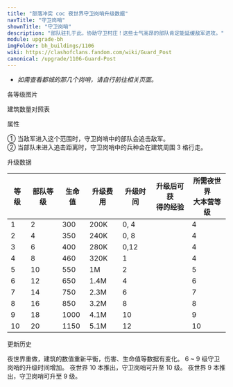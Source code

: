 ```yaml
---
title: "部落冲突 coc 夜世界守卫岗哨升级数据"
navTitle: "守卫岗哨"
shownTitle: "守卫岗哨"
description: "部队驻扎于此，协助守卫村庄！这些士气高昂的部队肯定能延缓敌军进攻。"
module: upgrade-bh
imgFolder: bh_buildings/1106
wiki: https://clashofclans.fandom.com/wiki/Guard_Post
canonical: /upgrade/1106-Guard-Post
---
```


- *如需查看都城的那几个岗哨，请自行前往相关页面。*

<UnitInfo :folder="$frontmatter.imgFolder" imgSrc="Guard_Post10.png" :imgAlt="$frontmatter.navTitle" :description="$frontmatter.description" :isSmallImg="true" />

<SmallTitle>各等级图片</SmallTitle>

<Panel>
    <UnitImgGroup :folder="$frontmatter.imgFolder">
        <UnitImg imgTitle="1 级" imgSrc="Guard_Post1.png" />
        <UnitImg imgTitle="2 级" imgSrc="Guard_Post2.png" />
        <UnitImg imgTitle="3 级" imgSrc="Guard_Post3.png" />
        <UnitImg imgTitle="4 级" imgSrc="Guard_Post4.png" />
        <UnitImg imgTitle="5 级" imgSrc="Guard_Post5.png" />
        <UnitImg imgTitle="6 级" imgSrc="Guard_Post6.png" />
        <UnitImg imgTitle="7 级" imgSrc="Guard_Post7.png" />
        <UnitImg imgTitle="8 级" imgSrc="Guard_Post8.png" />
        <UnitImg imgTitle="9 级" imgSrc="Guard_Post9.png" />
        <UnitImg imgTitle="10 级" imgSrc="Guard_Post10.png" />
    </UnitImgGroup>
</Panel>

<SmallTitle>建筑数量对照表</SmallTitle>

<BuildingNum>
    <BuildingNumRow title="大本等级" num="1 - 3, 4 - 10" />
    <BuildingNumRow title="建筑数量" num="    0,      1" />
</BuildingNum>

<SmallTitle>属性</SmallTitle>

<UnitProperties>
    <UnitProperty pKey="占地面积" pValue="2×2" />
    <UnitProperty pKey="判定面积" pValue="1×1" :isJudgeSquare="true" />
    <UnitProperty pKey="追击距离" pValue="7 格<sup>①</sup>" />
    <UnitProperty pKey="巡逻距离" pValue="3 格<sup>②</sup>" />
    <UnitProperty pKey="防守的部队" pValue="<div style='line-height: 2'><a href='/upgrade/1000-Raged-Barbarian'>狂暴野蛮人</a> ×1<br><a href='/upgrade/1001-Sneaky-Archer'>隐秘弓箭手</a> ×1</div>" />
</UnitProperties>

① 当敌军进入这个范围时，守卫岗哨中的部队会追击敌军。<br>
② 当部队未进入追击距离时，守卫岗哨中的兵种会在建筑周围 3 格行走。

<SmallTitle>升级数据</SmallTitle>

<script setup>
const tableExtraInfo = [
    {
        "column": 3,
        "type": "cost",
        "gpClass": "building",
        "icon": "Gold2"
    },
    {
        "column": 4,
        "type": "time",
        "gpClass": "building"
    },
    {
        "column": 5,
        "type": "exp",
        "icon": "Exp"
    }
];
</script>

<UnitTable :tableExtraInfo="tableExtraInfo">

| 等级 | 部队等级 | 生命值 | 升级费用 | 升级时间 |升级后可获<br/>得的经验|所需夜世界<br/>大本营等级|
|  --- |   ---   |   --- |   ---    |   ---   |          ---        |          ---          |
|   1  |     2   |  300  |   200K   |   0, 4  |                     |           4           |
|   2  |     4   |  350  |   240K   |   0, 8  |                     |           4           |
|   3  |     6   |  400  |   280K   |   0,12  |                     |           4           |
|   4  |     8   |  460  |   320K   |   1     |                     |           4           |
|   5  |    10   |  550  |     1M   |   2     |                     |           5           |
|   6  |    12   |  650  |   1.4M   |   4     |                     |           6           |
|   7  |    14   |  750  |   2.3M   |   6     |                     |           7           |
|   8  |    16   |  850  |   3.2M   |   8     |                     |           8           |
|   9  |    18   | 1000  |   4.1M   |  10     |                     |           9           |
|  10  |    20   | 1150  |   5.1M   |  12     |                     |          10           |

</UnitTable>

<SmallTitle>更新历史</SmallTitle>

<Timeline>
    <TimelineItem date="2023/05/15">
        <TimelineRow>夜世界重做，建筑的数值重新平衡，伤害、生命值等数据有变化。</TimelineRow>
        <TimelineRow>6 ~ 9 级守卫岗哨的升级时间增加。</TimelineRow>
        <TimelineRow>夜世界 10 本推出，守卫岗哨可升至 10 级。</TimelineRow>
    </TimelineItem>
    <TimelineItem date="2019/06/18">
        <TimelineRow>夜世界 9 本推出，守卫岗哨可升至 9 级。</TimelineRow>
    </TimelineItem>
    <TimelineItem :historyBottom="true" />
</Timeline>